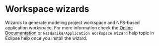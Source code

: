 # Workspace wizards

Wizards to generate modeling project workspace and NFS-based application workspace. For more information check the [Online Documentation](org.nasdanika.workspace.wizard/doc/wizard.md) or ``Nasdanika/Application Workspace Wizard`` help topic in Eclipse help once you install the wizard.
